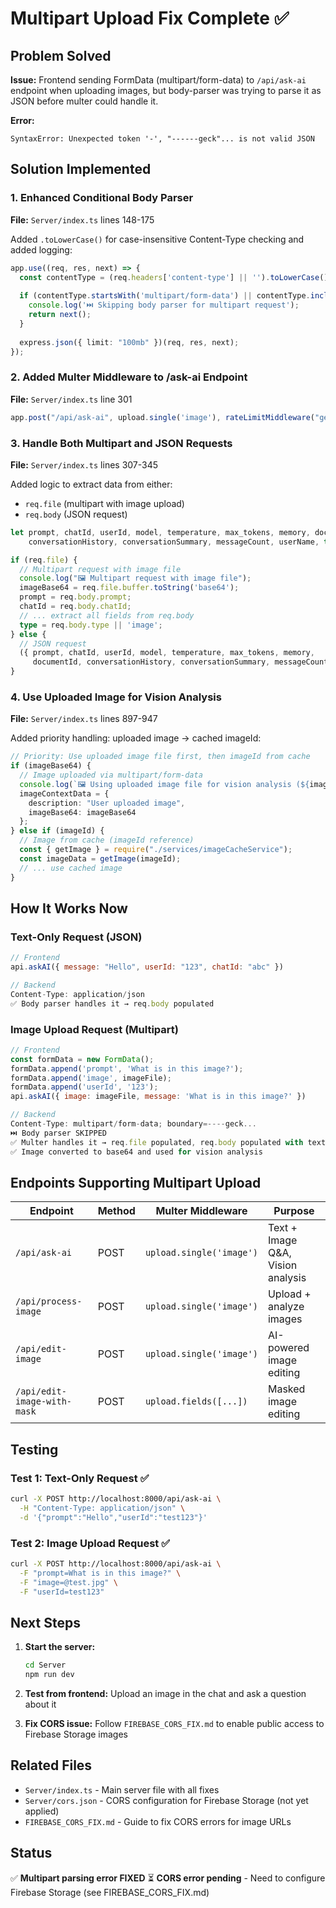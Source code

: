 # Multipart Upload Fix Complete ✅

## Problem Solved
**Issue:** Frontend sending FormData (multipart/form-data) to `/api/ask-ai` endpoint when uploading images, but body-parser was trying to parse it as JSON before multer could handle it.

**Error:**
```
SyntaxError: Unexpected token '-', "------geck"... is not valid JSON
```

## Solution Implemented

### 1. Enhanced Conditional Body Parser
**File:** `Server/index.ts` lines 148-175

Added `.toLowerCase()` for case-insensitive Content-Type checking and added logging:

```typescript
app.use((req, res, next) => {
  const contentType = (req.headers['content-type'] || '').toLowerCase();
  
  if (contentType.startsWith('multipart/form-data') || contentType.includes('multipart/form-data')) {
    console.log('⏭️ Skipping body parser for multipart request');
    return next();
  }
  
  express.json({ limit: "100mb" })(req, res, next);
});
```

### 2. Added Multer Middleware to /ask-ai Endpoint
**File:** `Server/index.ts` line 301

```typescript
app.post("/api/ask-ai", upload.single('image'), rateLimitMiddleware("general"), async (req, res) => {
```

### 3. Handle Both Multipart and JSON Requests
**File:** `Server/index.ts` lines 307-345

Added logic to extract data from either:
- `req.file` (multipart with image upload)
- `req.body` (JSON request)

```typescript
let prompt, chatId, userId, model, temperature, max_tokens, memory, documentId, 
    conversationHistory, conversationSummary, messageCount, userName, type, imageBase64;

if (req.file) {
  // Multipart request with image file
  console.log("🖼️ Multipart request with image file");
  imageBase64 = req.file.buffer.toString('base64');
  prompt = req.body.prompt;
  chatId = req.body.chatId;
  // ... extract all fields from req.body
  type = req.body.type || 'image';
} else {
  // JSON request
  ({ prompt, chatId, userId, model, temperature, max_tokens, memory, 
     documentId, conversationHistory, conversationSummary, messageCount, userName, type } = req.body);
}
```

### 4. Use Uploaded Image for Vision Analysis
**File:** `Server/index.ts` lines 897-947

Added priority handling: uploaded image → cached imageId:

```typescript
// Priority: Use uploaded image file first, then imageId from cache
if (imageBase64) {
  // Image uploaded via multipart/form-data
  console.log(`🖼️ Using uploaded image file for vision analysis (${imageBase64.length} chars base64)`);
  imageContextData = {
    description: "User uploaded image",
    imageBase64: imageBase64
  };
} else if (imageId) {
  // Image from cache (imageId reference)
  const { getImage } = require("./services/imageCacheService");
  const imageData = getImage(imageId);
  // ... use cached image
}
```

## How It Works Now

### Text-Only Request (JSON)
```javascript
// Frontend
api.askAI({ message: "Hello", userId: "123", chatId: "abc" })

// Backend
Content-Type: application/json
✅ Body parser handles it → req.body populated
```

### Image Upload Request (Multipart)
```javascript
// Frontend
const formData = new FormData();
formData.append('prompt', 'What is in this image?');
formData.append('image', imageFile);
formData.append('userId', '123');
api.askAI({ image: imageFile, message: 'What is in this image?' })

// Backend
Content-Type: multipart/form-data; boundary=----geck...
⏭️ Body parser SKIPPED
✅ Multer handles it → req.file populated, req.body populated with text fields
✅ Image converted to base64 and used for vision analysis
```

## Endpoints Supporting Multipart Upload

| Endpoint | Method | Multer Middleware | Purpose |
|----------|--------|-------------------|---------|
| `/api/ask-ai` | POST | `upload.single('image')` | Text + Image Q&A, Vision analysis |
| `/api/process-image` | POST | `upload.single('image')` | Upload + analyze images |
| `/api/edit-image` | POST | `upload.single('image')` | AI-powered image editing |
| `/api/edit-image-with-mask` | POST | `upload.fields([...])` | Masked image editing |

## Testing

### Test 1: Text-Only Request ✅
```bash
curl -X POST http://localhost:8000/api/ask-ai \
  -H "Content-Type: application/json" \
  -d '{"prompt":"Hello","userId":"test123"}'
```

### Test 2: Image Upload Request ✅
```bash
curl -X POST http://localhost:8000/api/ask-ai \
  -F "prompt=What is in this image?" \
  -F "image=@test.jpg" \
  -F "userId=test123"
```

## Next Steps

1. **Start the server:**
   ```bash
   cd Server
   npm run dev
   ```

2. **Test from frontend:** Upload an image in the chat and ask a question about it

3. **Fix CORS issue:** Follow `FIREBASE_CORS_FIX.md` to enable public access to Firebase Storage images

## Related Files
- `Server/index.ts` - Main server file with all fixes
- `Server/cors.json` - CORS configuration for Firebase Storage (not yet applied)
- `FIREBASE_CORS_FIX.md` - Guide to fix CORS errors for image URLs

## Status
✅ **Multipart parsing error FIXED**
⏳ **CORS error pending** - Need to configure Firebase Storage (see FIREBASE_CORS_FIX.md)
